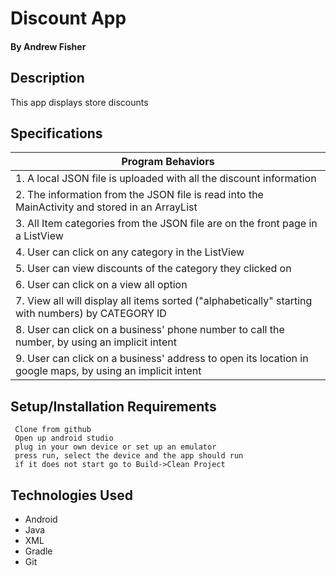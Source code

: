 # Discount App

#### By **Andrew Fisher**

## Description
This app displays store discounts

## Specifications

|Program Behaviors                |
|------------------------- |
|1. A local JSON file is uploaded with all the discount information|
|2. The information from the JSON file is read into the MainActivity and stored in an ArrayList|
|3. All Item categories from the JSON file are on the front page in a ListView|
|4. User can click on any category in the ListView|
|5. User can view discounts of the category they clicked on|
|6. User can click on a view all option|
|7. View all will display all items sorted ("alphabetically" starting with numbers) by CATEGORY ID|
|8. User can click on a business' phone number to call the number, by using an implicit intent|
|9. User can click on a business' address to open its location in google maps, by using an implicit intent|


## Setup/Installation Requirements

```
 Clone from github
 Open up android studio
 plug in your own device or set up an emulator
 press run, select the device and the app should run
 if it does not start go to Build->Clean Project
```

## Technologies Used

* Android
* Java
* XML
* Gradle
* Git


